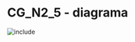 # CG_N2_5 - diagrama

![include](https://www.plantuml.com/plantuml/svg/fLJ1Sfim4Btp5HgVyDI-zSGmdjXrc_6XJIPsfyVC6WbG1xHK4axIfF_UHGWmTk9CfroGdfxUFkskT6KiQ5kNHP0KO0pxMYkEx3bWz7rePs46fVWXQVIm5TPAbPde-WoQCGLM7aw9tru1fy6VO11WySjytaOAl8axOK5bTJ4OwP6m0dadqkXc_rDOdB5xZPRWACb1prXbSQFIp-PNT8lAuiUrWxPrjPQwWwPUCexn8BIMN2mMR8TRgybRE6KHCsv89jiWhS7UGMVIBtOERxKi9PqLTb22of5qqWB1KfnCM0eHnwRvU_fgZuyks6g5Znvh5I-V41twHHOvUiPqj7jfQoZaRz1E_82I--MrC4BbvxYJMdAPI5IqcXuhZvakVsR3GyaZgMopwbCw8WnQbFe-wQz9BGihz9X7zK8Z4y0kmj6cQmqf9aB1gZO9XCTvQPYjvrFkfgoQmcWoRQEsnYUoD-gxeaBn8J5zuUVp1PiCXPKLJlewYzrJ9KP4amCNkaKcREjcNREuumszqipUxUJJXdspjF_OoKwsC_P9wkJueldvPNFt6YH67Ejz8PnLQgu24xhIwfBjjuZ_THflk4-qnan3sTmsIqzFGXhFj2Eu4eethzpPu2y0 "include")  
